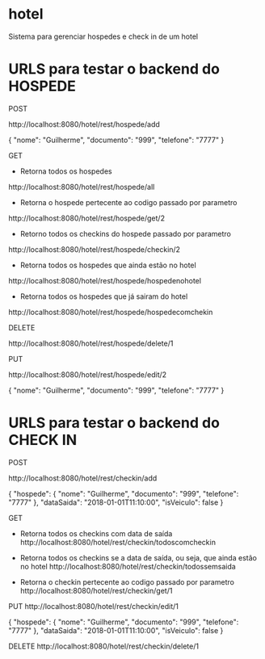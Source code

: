 # hotel
Sistema para gerenciar hospedes e check in de um hotel

# URLS para testar o backend do HOSPEDE

POST

http://localhost:8080/hotel/rest/hospede/add

{
	"nome": "Guilherme",
	"documento": "999",
	"telefone": "7777"
}


GET

- Retorna todos os hospedes

http://localhost:8080/hotel/rest/hospede/all

- Retorna o hospede pertecente ao codigo passado por parametro

http://localhost:8080/hotel/rest/hospede/get/2

- Retorno todos os checkins do hospede passado por parametro

http://localhost:8080/hotel/rest/hospede/checkin/2

- Retorna todos os hospedes que ainda estão no hotel

http://localhost:8080/hotel/rest/hospede/hospedenohotel

- Retorna todos os hospedes que já sairam do hotel

http://localhost:8080/hotel/rest/hospede/hospedecomchekin


DELETE

http://localhost:8080/hotel/rest/hospede/delete/1


PUT

http://localhost:8080/hotel/rest/hospede/edit/2

{
	"nome": "Guilherme",
	"documento": "999",
	"telefone": "7777"
}


# URLS para testar o backend do CHECK IN

POST

http://localhost:8080/hotel/rest/checkin/add

{
	"hospede": {
				"nome": "Guilherme",
				"documento": "999",
				"telefone": "7777"
				},
	"dataSaida": "2018-01-01T11:10:00",
	"isVeiculo": false
}

GET

- Retorna todos os checkins com data de saída
http://localhost:8080/hotel/rest/checkin/todoscomcheckin

- Retorna todos os checkins se a data de saída, ou seja, que ainda estão no hotel
http://localhost:8080/hotel/rest/checkin/todossemsaida

- Retorna o checkin pertecente ao codigo passado por parametro
http://localhost:8080/hotel/rest/checkin/get/1

PUT
http://localhost:8080/hotel/rest/checkin/edit/1

{
	"hospede": {
				"nome": "Guilherme",
				"documento": "999",
				"telefone": "7777"
				},
	"dataSaida": "2018-01-01T11:10:00",
	"isVeiculo": false
}

DELETE
http://localhost:8080/hotel/rest/checkin/delete/1


